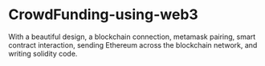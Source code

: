 # CrowdFunding-using-web3
With a beautiful design, a blockchain connection, metamask pairing, smart contract interaction, sending Ethereum across the blockchain network, and writing solidity code.
